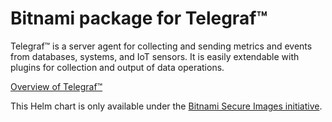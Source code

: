 # Bitnami package for Telegraf&trade;

Telegraf&trade; is a server agent for collecting and sending metrics and events from databases, systems, and IoT sensors. It is easily extendable with plugins for collection and output of data operations.

[Overview of Telegraf&trade;](https://www.influxdata.com/time-series-platform/telegraf/)

This Helm chart is only available under the [Bitnami Secure Images initiative](https://news.broadcom.com/app-dev/broadcom-introduces-bitnami-secure-images-for-production-ready-containerized-applications).
